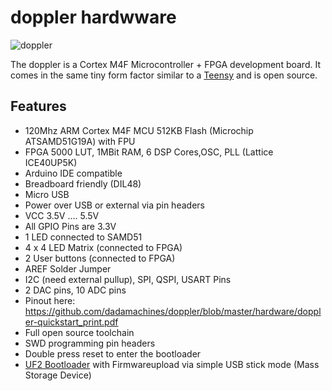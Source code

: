 # doppler hardwware

![doppler](img/dadamachines-doppler-front.png)

The doppler is a Cortex M4F Microcontroller + FPGA development board. It comes in the same tiny form factor similar to a [Teensy](https://www.pjrc.com/store/teensy35.html) and is open source. 

## Features
- 120Mhz ARM Cortex M4F MCU 512KB Flash (Microchip ATSAMD51G19A) with FPU
- FPGA 5000 LUT, 1MBit RAM, 6 DSP Cores,OSC, PLL (Lattice ICE40UP5K)
- Arduino IDE compatible
- Breadboard friendly (DIL48)
- Micro USB
- Power over USB or external via pin headers
- VCC 3.5V …. 5.5V 
- All GPIO Pins are 3.3V
- 1 LED connected to SAMD51
- 4 x 4 LED Matrix (connected to FPGA)
- 2 User buttons (connected to FPGA)
- AREF Solder Jumper
- I2C (need external pullup), SPI, QSPI, USART Pins 
- 2 DAC pins, 10 ADC pins
- Pinout here: https://github.com/dadamachines/doppler/blob/master/hardware/doppler-quickstart_print.pdf
- Full open source toolchain
- SWD programming pin headers
- Double press reset to enter the bootloader
- [UF2 Bootloader](https://github.com/Microsoft/uf2-samdx1) with Firmwareupload via simple USB stick mode (Mass Storage Device)

